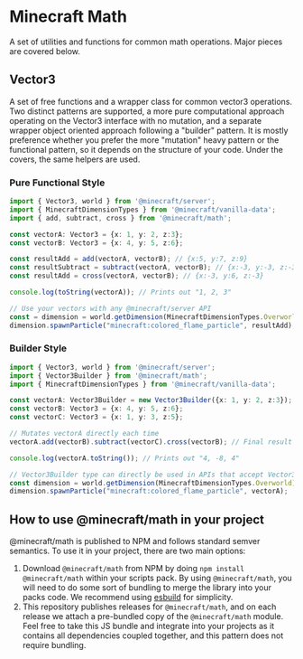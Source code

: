 # Minecraft Math

A set of utilities and functions for common math operations. Major pieces are covered below.

## Vector3

A set of free functions and a wrapper class for common vector3 operations. Two distinct patterns are supported, a more pure computational approach operating on the Vector3 interface with no mutation, and a separate wrapper object oriented approach following a "builder" pattern. It is mostly preference whether you prefer the more "mutation" heavy pattern or the functional pattern, so it depends on the structure of your code. Under the covers, the same helpers are used.

### Pure Functional Style

```ts
import { Vector3, world } from '@minecraft/server';
import { MinecraftDimensionTypes } from '@minecraft/vanilla-data';
import { add, subtract, cross } from '@minecraft/math';

const vectorA: Vector3 = {x: 1, y: 2, z:3};
const vectorB: Vector3 = {x: 4, y: 5, z:6};

const resultAdd = add(vectorA, vectorB); // {x:5, y:7, z:9}
const resultSubtract = subtract(vectorA, vectorB); // {x:-3, y:-3, z:-3}
const resultAdd = cross(vectorA, vectorB); // {x:-3, y:6, z:-3}

console.log(toString(vectorA)); // Prints out "1, 2, 3"

// Use your vectors with any @minecraft/server API
const = dimension = world.getDimension(MinecraftDimensionTypes.Overworld);
dimension.spawnParticle("minecraft:colored_flame_particle", resultAdd);
```

### Builder Style

```ts
import { Vector3, world } from '@minecraft/server';
import { Vector3Builder } from '@minecraft/math';
import { MinecraftDimensionTypes } from '@minecraft/vanilla-data';

const vectorA: Vector3Builder = new Vector3Builder({x: 1, y: 2, z:3});
const vectorB: Vector3 = {x: 4, y: 5, z:6};
const vectorC: Vector3 = {x: 1, y: 3, z:5};

// Mutates vectorA directly each time
vectorA.add(vectorB).subtract(vectorC).cross(vectorB); // Final result {x:4, y:-8, z:4}

console.log(vectorA.toString()); // Prints out "4, -8, 4"

// Vector3Builder type can directly be used in APIs that accept Vector3
const dimension = world.getDimension(MinecraftDimensionTypes.Overworld);
dimension.spawnParticle("minecraft:colored_flame_particle", vectorA);
```

## How to use @minecraft/math in your project

@minecraft/math is published to NPM and follows standard semver semantics. To use it in your project, there are two main options:

1. Download `@minecraft/math` from NPM by doing `npm install @minecraft/math` within your scripts pack. By using `@minecraft/math`, you will need to do some sort of bundling to merge the library into your packs code. We recommend using [esbuild](https://esbuild.github.io/getting-started/#your-first-bundle) for simplicity.
2. This repository publishes releases for `@minecraft/math`, and on each release we attach a pre-bundled copy of the `@minecraft/math` module. Feel free to take this JS bundle and integrate into your projects as it contains all dependencies coupled together, and this pattern does not require bundling.
